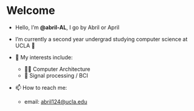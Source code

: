 # Welcome

- Hello, I’m **@abril-AL**, I go by Abril or April 
- I’m currently a second year undergrad studying computer science at UCLA 🐻

- 💭 My interests include:
  - 👩‍💻 Computer Architecture
  - 🧠 Signal processing / BCI

- 📫 How to reach me:
  - email: abril124@ucla.edu




